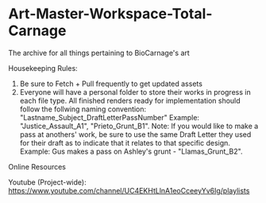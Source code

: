 # Art-Master-Workspace-Total-Carnage
The archive for all things pertaining to BioCarnage's art

Housekeeping Rules:
1. Be sure to Fetch + Pull frequently to get updated assets
2. Everyone will have a personal folder to store their works in progress in each file type. All finished renders ready for implementation should follow the follwing naming convention: "Lastname_Subject_DraftLetterPassNumber" Example: "Justice_Assault_A1", "Prieto_Grunt_B1".
Note: If you would like to make a pass at anothers' work, be sure to use the same Draft Letter they used for their draft as to indicate that it relates to that specific design. Example: Gus makes a pass on Ashley's grunt - "Llamas_Grunt_B2".

Online Resources

Youtube (Project-wide): https://www.youtube.com/channel/UC4EKHtLlnA1eoCceeyYv6Ig/playlists

